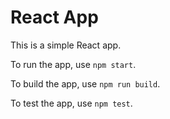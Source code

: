 # React App

This is a simple React app.

To run the app, use `npm start`.

To build the app, use `npm run build`.

To test the app, use `npm test`.